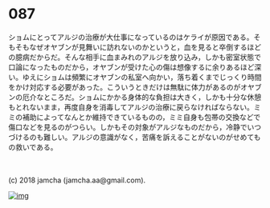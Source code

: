 # 087

ショムにとってアルジの治療が大仕事になっているのはケライが原因である。そもそもなぜオヤブンが見舞いに訪れないのかというと，血を見ると卒倒するほどの臆病だからだ。そんな相手に血まみれのアルジを放り込み，しかも密室状態で口論になったものだから，オヤブンが受けた心の傷は想像するに余りあるほど深い。ゆえにショムは頻繁にオヤブンの私室へ向かい，落ち着くまでじっくり時間をかけ対応する必要があった。こういうときだけは無駄に体力があるのがオヤブンの厄介なところだ。ショムにかかる身体的な負担は大きく，しかも十分な休憩もとれないまま，再度自身を消毒してアルジの治療に戻らなければならない。ミミの補助によってなんとか維持できているものの，ミミ自身も包帯の交換などで傷口などを見るのがつらい。しかもその対象がアルジなものだから，冷静でいつづけるのも難しい。アルジの意識がなく，苦痛を訴えることがないのがせめてもの救いである。  

<br>  
<br>  
(c) 2018 jamcha (jamcha.aa@gmail.com).  

[![img](http://i.creativecommons.org/l/by-nc-sa/4.0/88x31.png)](http://creativecommons.org/licenses/by-nc-sa/4.0/deed)
